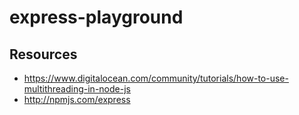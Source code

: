 # express-playground

## Resources

-   https://www.digitalocean.com/community/tutorials/how-to-use-multithreading-in-node-js
-   http://npmjs.com/express
